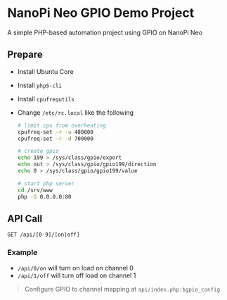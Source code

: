 # NanoPi Neo GPIO Demo Project

A simple PHP-based automation project using GPIO on NanoPi Neo

## Prepare

* Install Ubuntu Core
* Install `php5-cli`
* Install `cpufrequtils`
* Change `/etc/rc.local` like the following

    ```bash
    # limit cpu from overheating
    cpufreq-set -r -u 480000
    cpufreq-set -r -d 700000

    # create gpio
    echo 199 > /sys/class/gpio/export
    echo out > /sys/class/gpio/gpio199/direction
    echo 0 > /sys/class/gpio/gpio199/value

    # start php server
    cd /srv/www
    php -S 0.0.0.0:80
    ```

## API Call

`GET /api/[0-9]/[on|off]`

### Example

* `/api/0/on` will turn on load on channel 0
* `/api/1/off` will turn off load on channel 1

> Configure GPIO to channel mapping at `api/index.php:$gpio_config`
